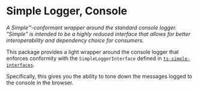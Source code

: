 Simple Logger, Console
================================================================

_A Simple™-conformant wrapper around the standard console logger. "Simple" is intended to be a highly reduced interface
that allows for better interoperability and dependency choice for consumers._

This package provides a light wrapper around the console logger that enforces conformity
with the `SimpleLoggerInterface` defined in
[`ts-simple-interfaces`](https://github.com/wymp/ts-simple-interfaces/tree/current/packages/ts-simple-interfaces).

Specifically, this gives you the ability to tone down the messages logged to the console in the
browser.
